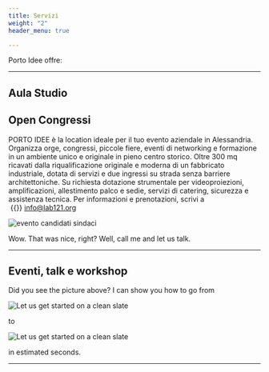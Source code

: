 ```yaml
---
title: Servizi
weight: "2"
header_menu: true

---
```

Porto Idee offre:

***

## Aula Studio

## Open Congressi

PORTO IDEE è la location ideale per il tuo evento aziendale in Alessandria. Organizza orge, congressi, piccole fiere, eventi di networking e formazione in un ambiente unico e originale in pieno centro storico. Oltre 300 mq ricavati dalla riqualificazione originale e moderna di un fabbricato industriale, dotata di servizi e due ingressi su strada senza barriere architettoniche. Su richiesta dotazione strumentale per videoproiezioni, amplificazioni, allestimento palco e sedie, servizi di catering, sicurezza e assistenza tecnica. Per informazioni e prenotazioni, scrivi a  {{<icon class="fa fa-envelope">}} [info@lab121.org](mailto:info@lab121.org)

![evento candidati sindaci](images/sindaci.jpg)

Wow. That was nice, right? Well, call me and let us talk.

***

## Eventi, talk e workshop

Did you see the picture above? I can show you how to go from

![Let us get started on a clean slate](images/workshop.jpg)

to

![Let us get started on a clean slate](images/woman-pouring-juice-on-glass-3184192.jpg)

in estimated seconds.

***